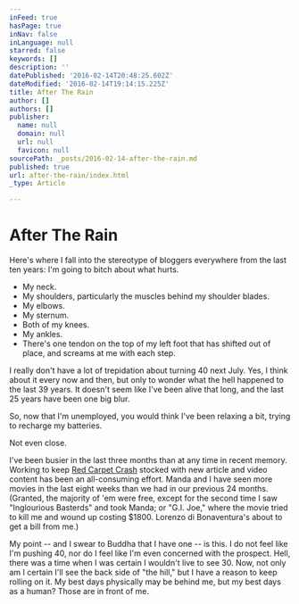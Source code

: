 ```yaml
---
inFeed: true
hasPage: true
inNav: false
inLanguage: null
starred: false
keywords: []
description: ''
datePublished: '2016-02-14T20:48:25.602Z'
dateModified: '2016-02-14T19:14:15.225Z'
title: After The Rain
author: []
authors: []
publisher:
  name: null
  domain: null
  url: null
  favicon: null
sourcePath: _posts/2016-02-14-after-the-rain.md
published: true
url: after-the-rain/index.html
_type: Article

---
```

# After The Rain

Here's where I fall into the stereotype of bloggers everywhere from the last ten years: I'm going to bitch about what hurts.

* My neck.
* My shoulders, particularly the muscles behind my shoulder blades.
* My elbows.
* My sternum.
* Both of my knees.
* My ankles.
* There's one tendon on the top of my left foot that has shifted out of place, and screams at me with each step.

I really don't have a lot of trepidation about turning 40 next July. Yes, I think about it every now and then, but only to wonder what the hell happened to the last 39 years. It doesn't seem like I've been alive that long, and the last 25 years have been one big blur.

So, now that I'm unemployed, you would think I've been relaxing a bit, trying to recharge my batteries.

Not even close.

I've been busier in the last three months than at any time in recent memory. Working to keep [Red Carpet Crash][0] stocked with new article and video content has been an all-consuming effort. Manda and I have seen more movies in the last eight weeks than we had in our previous 24 months. (Granted, the majority of 'em were free, except for the second time I saw "Inglourious Basterds" and took Manda; or "G.I. Joe," where the movie tried to kill me and wound up costing $1800\. Lorenzo di Bonaventura's about to get a bill from me.)

My point -- and I swear to Buddha that I have one -- is this. I do not feel like I'm pushing 40, nor do I feel like I'm even concerned with the prospect. Hell, there was a time when I was certain I wouldn't live to see 30\. Now, not only am I certain I'll see the back side of "the hill," but I have a reason to keep rolling on it. My best days physically may be behind me, but my best days as a human? Those are in front of me.

[0]: http://www.redcarpetcrash.com/